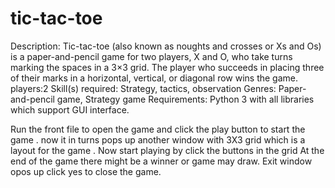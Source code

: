 # tic-tac-toe
Description:
            Tic-tac-toe (also known as noughts and crosses or Xs and Os) is a paper-and-pencil game for two players, X and O, who take turns marking the spaces in a 3×3 grid. The player who succeeds in placing three of their marks in a horizontal, vertical, or diagonal row wins the game.
players:2
Skill(s) required: Strategy, tactics, observation
Genres: Paper-and-pencil game, Strategy game
Requirements: Python 3 with all libraries  which support GUI interface.

Run the front file to open the game and click the play button to start the game .
now it in turns pops up another window with 3X3 grid which is a layout for the game .
Now start playing by click the buttons in the grid 
At the end of the game there might be a winner or game may draw.
Exit window opos up click yes to close the game.

